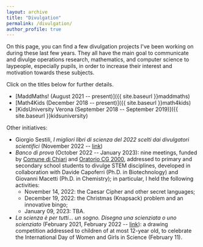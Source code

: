 ```yaml
---
layout: archive
title: "Divulgation"
permalink: /divulgation/
author_profile: true
---
```


On this page, you can find a few divulgation projects I've been working on during these last few years. They all have the main goal to communicate and divulge operations research, mathematics, and computer science to laypeople, especially pupils, in order to increase their interest and motivation towards these subjects.

Click on the titles below for further details.

- [MaddMaths! (August 2021 -- present)]({{ site.baseurl }}maddmaths)
- [Math4Kids (December 2018 -- present)]({{ site.baseurl }}math4kids)
- [KidsUniversity Verona (September 2018 -- September 2019)]({{ site.baseurl }}kidsuniversity)

Other initiatives:
- Giorgio Sestili, *I migliori libri di scienza del 2022 scelti dai divulgatori scientifici* (November 2022 -- [link](https://www.giorgiosestili.it/migliori-libri-divulgazione-scienza-2022/))
- *Banco di prova* (October 2022 -- January 2023): nine meetings, funded by [Comune di Chiari](https://www.comune.chiari.brescia.it) and [Oratorio CG 2000](https://www.cg2000.it), addressed to primary and secondary school students to divulge STEM disciplines, developed in collaboration with Davide Capoferri (Ph.D. in Biotechnology) and Giovanni Macetti (Ph.D. in Chemistry); in particular, I held the following activities:
  - November 14, 2022: the Caesar Cipher and other secret languages;
  - December 19, 2022: the Christmas (Knapsack) problem and an innovative bingo;
  - January 09, 2023: TBA.
- *La scienza è per tutti... un sogno. Disegna una scienziata o uno scienziato* (February 2021, February 2022 -- [link](https://opac.provincia.brescia.it/library/chiari/concorso-creativo-la-scienza-e-per-tutti/)): a drawing competition addressed to children of at most 12-year old, to celebrate the International Day of Women and Girls in Science (February 11).
